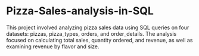 # Pizza-Sales-analysis-in-SQL
This project involved analyzing pizza sales data using SQL queries on four datasets: pizzas, pizza_types, orders, and order_details. The analysis focused on calculating total sales, quantity ordered, and revenue, as well as examining revenue by flavor and size.
